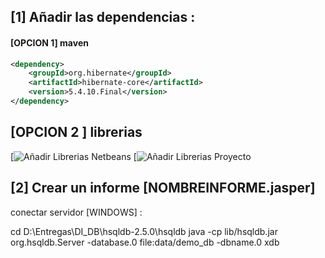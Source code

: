 
## [1] Añadir las dependencias :

#### [OPCION 1] maven
```xml
<dependency>
    <groupId>org.hibernate</groupId>
    <artifactId>hibernate-core</artifactId>
    <version>5.4.10.Final</version>
</dependency>
```

## [OPCION 2 ] librerias

[![Añadir Librerias Netbeans](capturasPantalla/DI05_añadirLibrerias_ireport_netbeans.png)
[![Añadir Librerias Proyecto](capturasPantalla/DI05_añadirLibrerias_ireport_proyect.png)

## [2] Crear un informe [NOMBREINFORME.jasper]

conectar servidor [WINDOWS] :

cd D:\Entregas\DI_DB\hsqldb-2.5.0\hsqldb
java -cp lib/hsqldb.jar org.hsqldb.Server -database.0 file:data/demo_db -dbname.0 xdb